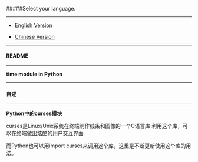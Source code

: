 #####Select your language.

---------

* [English Version](#EV)

* [Chinese Version](#CV)

---------

<h4 id = 'EV'>README</h4>

---------

**time module in Python**

---------

<h4 id = 'CV'>自述</h4>

---------

**Python中的curses模块**

curses是Linux/Unix系统在终端制作线条和图像的一个C语言库
利用这个库，可以在终端做出炫酷的用户交互界面

而Python也可以用import curses来调用这个库，这里是不断更新使用这个库的用法。
